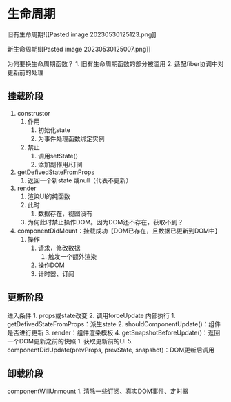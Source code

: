 # 生命周期
旧有生命周期![[Pasted image 20230530125123.png]]

新生命周期![[Pasted image 20230530125007.png]] 

为何要换生命周期函数？
	1. 旧有生命周期函数的部分被滥用
	2. 适配fiber协调中对更新前的处理

## 挂载阶段
1. construstor
	1. 作用
		1. 初始化state
		2. 为事件处理函数绑定实例
	2. 禁止
		1. 调用setState()
		2. 添加副作用/订阅
2. getDefivedStateFromProps
	1. 返回一个新state 或null（代表不更新）
3. render
	1. 渲染UI的纯函数
	2. 此时
		1. 数据存在，视图没有
	3. 为何此时禁止操作DOM。因为DOM还不存在，获取不到？
4. componentDidMount：挂载成功【DOM已存在，且数据已更新到DOM中】
	1. 操作
		1. 请求，修改数据
			1. 触发一个额外渲染
		2. 操作DOM
		3. 计时器、订阅
## 更新阶段
进入条件
	1. props或state改变
	2. 调用forceUpdate
内部执行
	1. getDefivedStateFromProps：派生state
	2. shouldComponentUpdate()：组件是否进行更新
	3. render：组件渲染模板
	4. getSnapshotBeforeUpdate()：返回一个DOM更新之前的快照
		1. 获取更新前的UI
	5. componentDidUpdate(prevProps, prevState, snapshot)：DOM更新后调用
## 卸载阶段
componentWillUnmount
	1. 清除一些订阅、真实DOM事件、定时器